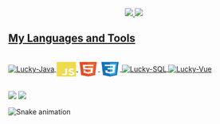 <div align="center">
  <a href="https://github.com/yLuucky">
  <img height="180em" src="https://github-readme-stats.vercel.app/api?username=yLuucky&show_icons=true&theme=midnight-purple&include_all_commits=true&count_private=true"/>
  <img height="150em" src="https://github-readme-stats.vercel.app/api/top-langs/?username=yLuucky&layout=compact&langs_count=7&theme=midnight-purple"/>
</div>
 
 ## My Languages and Tools
<div style="display: inline_block"><br>
  <img align="center" alt="Lucky-Java" height="30" width="40" src="https://cdn.jsdelivr.net/gh/devicons/devicon/icons/java/java-original.svg">
  <img align="center" alt="Lucky-Js" height="30" width="40" src="https://raw.githubusercontent.com/devicons/devicon/master/icons/javascript/javascript-plain.svg">
  <img align="center" alt="Lucky-HTML" height="30" width="40" src="https://raw.githubusercontent.com/devicons/devicon/master/icons/html5/html5-original.svg">
  <img align="center" alt="Lucky-CSS" height="30" width="40" src="https://raw.githubusercontent.com/devicons/devicon/master/icons/css3/css3-original.svg">
  <img align="center" alt="Lucky-SQL" height="30" width="40" src="https://cdn.jsdelivr.net/gh/devicons/devicon/icons/mysql/mysql-original-wordmark.svg">
  <img align="center" alt="Lucky-Vue" height="30" width="40" src="https://cdn.jsdelivr.net/gh/devicons/devicon/icons/vuejs/vuejs-original-wordmark.svg">
</div>
 
##

<div> 
  <a href="https://www.instagram.com/_lucascardoso._/" target="_blank"><img src="https://img.shields.io/badge/-Instagram-%23E4405F?style=for-the-badge&logo=instagram&logoColor=white" target="_blank"></a>
  <a href="https://www.linkedin.com/in/lucas-silveira-cardoso-91857b16b/" target="_blank"><img src="https://img.shields.io/badge/-LinkedIn-%230077B5?style=for-the-badge&logo=linkedin&logoColor=white" target="_blank"></a> 
 
  ![Snake animation](https://github.com/yLuucky/yLuucky/blob/output/github-contribution-grid-snake.svg)
 
</div>
